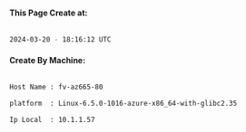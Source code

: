 
   
#### This Page Create at:

```bash

2024-03-20 - 18:16:12 UTC

```

#### Create By Machine:

```bash

Host Name : fv-az665-80

platform  : Linux-6.5.0-1016-azure-x86_64-with-glibc2.35

Ip Local  : 10.1.1.57

```

